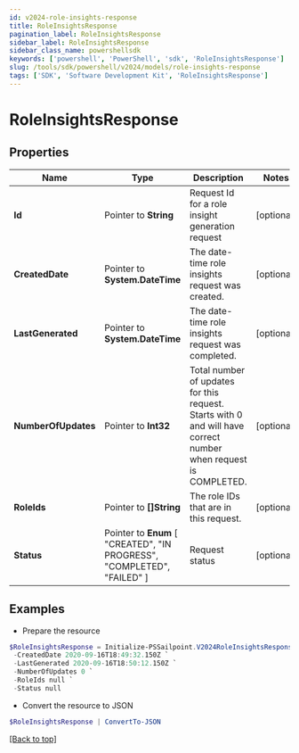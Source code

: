 ```yaml
---
id: v2024-role-insights-response
title: RoleInsightsResponse
pagination_label: RoleInsightsResponse
sidebar_label: RoleInsightsResponse
sidebar_class_name: powershellsdk
keywords: ['powershell', 'PowerShell', 'sdk', 'RoleInsightsResponse'] 
slug: /tools/sdk/powershell/v2024/models/role-insights-response
tags: ['SDK', 'Software Development Kit', 'RoleInsightsResponse']
---
```



# RoleInsightsResponse

## Properties

Name | Type | Description | Notes
------------ | ------------- | ------------- | -------------
**Id** |  Pointer to **String** | Request Id for a role insight generation request | [optional] 
**CreatedDate** |  Pointer to **System.DateTime** | The date-time role insights request was created. | [optional] 
**LastGenerated** |  Pointer to **System.DateTime** | The date-time role insights request was completed. | [optional] 
**NumberOfUpdates** |  Pointer to **Int32** | Total number of updates for this request. Starts with 0 and will have correct number when request is COMPLETED. | [optional] 
**RoleIds** |  Pointer to **[]String** | The role IDs that are in this request. | [optional] 
**Status** |  Pointer to  **Enum** [  "CREATED",    "IN PROGRESS",    "COMPLETED",    "FAILED" ] | Request status | [optional] 

## Examples

- Prepare the resource
```powershell
$RoleInsightsResponse = Initialize-PSSailpoint.V2024RoleInsightsResponse  -Id 8c190e67-87aa-4ed9-a90b-d9d5344523fb `
 -CreatedDate 2020-09-16T18:49:32.150Z `
 -LastGenerated 2020-09-16T18:50:12.150Z `
 -NumberOfUpdates 0 `
 -RoleIds null `
 -Status null
```

- Convert the resource to JSON
```powershell
$RoleInsightsResponse | ConvertTo-JSON
```


[[Back to top]](#) 

